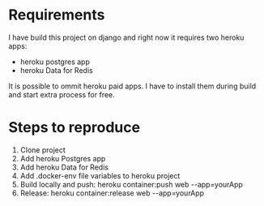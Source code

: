 # Requirements
I have build this project on django and right now it requires two heroku apps:

- heroku postgres app 
- heroku Data for Redis

It is possible to ommit heroku paid apps. I have to install them during build and start extra process for free.

# Steps to reproduce
1. Clone project
2. Add heroku Postgres app
3. Add heroku Data for Redis
4. Add .docker-env file variables to heroku project
5. Build locally and push:
heroku container:push web --app=yourApp
6. Release:
heroku container:release web --app=yourApp 


